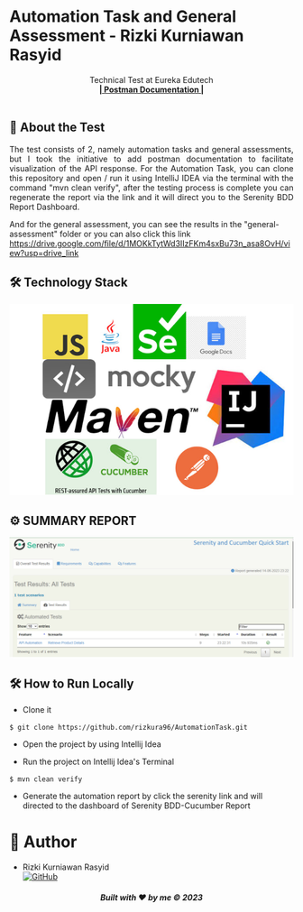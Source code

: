 # Automation Task and General Assessment - Rizki Kurniawan Rasyid

<div align="center">

  <p align="center">
    Technical Test at Eureka Edutech
    <br />
    <a href="https://documenter.getpostman.com/view/25837376/2s93sdZrwK"><strong>| Postman Documentation |</strong></a>
    <br />
    <br />
  </p>
</div>

## 📑 About the Test

<p align="justify">The test consists of 2, namely automation tasks and general assessments, but I took the initiative to add postman documentation to facilitate visualization of the API response. For the Automation Task, you can clone this repository and open / run it using IntelliJ IDEA via the terminal with the command "mvn clean verify", after the testing process is complete you can regenerate the report via the link and it will direct you to the Serenity BDD Report Dashboard.

And for the general assessment, you can see the results in the "general-assessment" folder or you can also click this link https://drive.google.com/file/d/1MOKkTytWd3IIzFKm4sxBu73n_asa8OvH/view?usp=drive_link</p>

## 🛠 Technology Stack

<div align="center">
  <img src="assets/pack.jpg">
</div>

## ⚙️ SUMMARY REPORT

<div align="center">
  <img src="assets/report.jpg">
</div>


## 🛠️ How to Run Locally

- Clone it

```
$ git clone https://github.com/rizkura96/AutomationTask.git
```
- Open the project by using Intellij Idea

- Run the project on Intellij Idea's Terminal

```
$ mvn clean verify
```
- Generate the automation report by click the serenity link and will directed to the dashboard of Serenity BDD-Cucumber Report

# 🤖 Author


- Rizki Kurniawan Rasyid <br> [![GitHub](https://img.shields.io/badge/Rizki-%23121011.svg?style=for-the-badge&logo=github&logoColor=white)](https://github.com/rizkura96)

<h5>
<p align="center">Built with ❤️ by me ©️ 2023</p>
</h5>
